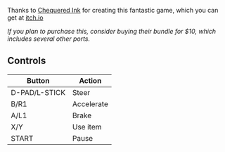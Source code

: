 Thanks to [Chequered Ink](https://ci.itch.io) for creating this fantastic game, which you can get at [itch.io](https://ci.itch.io/tiny-world-racing)

*If you plan to purchase this, consider buying their bundle for $10, which includes several other ports.*


## Controls

| Button        | Action     |
| ------------- | ---------- |
| D-PAD/L-STICK | Steer      |
| B/R1          | Accelerate |
| A/L1          | Brake      |
| X/Y           | Use item   |
| START         | Pause      |
